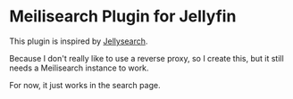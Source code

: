 # Meilisearch Plugin for Jellyfin

This plugin is inspired by [Jellysearch](https://gitlab.com/DomiStyle/jellysearch).

Because I don't really like to use a reverse proxy, so I create this, but it still needs a Meilisearch instance to work.

For now, it just works in the search page.